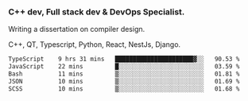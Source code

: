 <h3>C++ dev, Full stack dev & DevOps Specialist.</h3>
<p>Writing a dissertation on compiler design. <p>
<p>C++, QT, Typescript, Python, React, NestJs, Django.</p>

<!--START_SECTION:waka-->

```txt
TypeScript    9 hrs 31 mins   ██████████████████████▓░░   90.53 %
JavaScript    22 mins         █░░░░░░░░░░░░░░░░░░░░░░░░   03.59 %
Bash          11 mins         ▒░░░░░░░░░░░░░░░░░░░░░░░░   01.81 %
JSON          10 mins         ▒░░░░░░░░░░░░░░░░░░░░░░░░   01.69 %
SCSS          10 mins         ▒░░░░░░░░░░░░░░░░░░░░░░░░   01.68 %
```

<!--END_SECTION:waka-->
